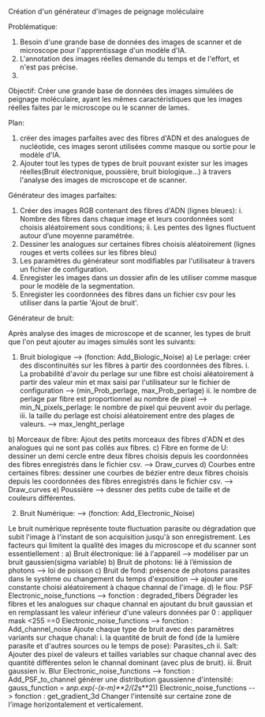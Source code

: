 Création d'un générateur d'images de peignage moléculaire


Problématique: 
1. Besoin d'une grande base de données des images de scanner et de microscope pour l'apprentissage d'un modèle d'IA.
2. L'annotation des images réelles demande du temps et de l'effort, et n'est pas précise.
3. 
Objectif: 
Créer une grande base de données des images simulées de peignage moléculaire, ayant les mêmes caractéristiques que les images réelles faites par le microscope ou le scanner de lames.

Plan:
1. créer des images parfaites avec des fibres d'ADN et des analogues de nucléotide, ces images seront utilisées comme masque ou sortie pour le modèle d'IA.
2. Ajouter tout les types de types de bruit pouvant exister sur les images réelles(Bruit électronique, poussière, bruit biologique...) à travers l'analyse des images de microscope et de scanner.

Générateur des images parfaites:
1. Créer des images RGB contenant des fibres d'ADN (lignes bleues): 
  i.	Nombre des fibres dans chaque image et leurs coordonnées sont choisis aléatoirement sous conditions;
  ii.	Les pentes des lignes fluctuent autour d’une moyenne paramétrée.
2. Dessiner les analogues sur certaines fibres choisis aléatoirement (lignes rouges et verts collées sur les fibres bleu)
3. Les paramètres du générateur sont modifiables par l'utilisateur à travers un fichier de configuration.
4. Enregister les images dans un dossier afin de les utiliser comme masque pour le modèle de la segmentation.
5. Enregister  les coordonnées des fibres dans un fichier csv pour les utiliser dans la partie 'Ajout de bruit'.


Générateur de bruit:

Après analyse des images de microscope et de scanner, les types de bruit que l'on peut ajouter au images simulés sont les suivants:

1. Bruit biologique --> (fonction: Add_Biologic_Noise)
a) Le perlage: créer des discontinuités sur les fibres à partir des coordonnées des fibres.
i.	La probabilité d'avoir du perlage sur une fibre est choisi aléatoirement à partir des valeur min et max saisi par l'utilisateur sur le fichier de configuration -->  (min_Prob_perlage, max_Prob_perlage)
ii.	le nombre de perlage par fibre est proportionnel au nombre de pixel --> min_N_pixels_perlage: le nombre de pixel qui peuvent avoir du perlage.
iii.	la taille du perlage est choisi aléatoirement entre des plages de valeurs. --> max_lenght_perlage

b) Morceaux de fibre: Ajout des petits morceaux des fibres d'ADN et des analogues qui ne sont pas collés aux fibres.
c) Fibre en forme de U: dessiner un demi cercle entre deux fibres choisis depuis les coordonnées des fibres  enregistrés dans le fichier csv. --> Draw_curves
d) Courbes entre certaines fibres: dessiner une courbes de bézier entre deux fibres choisis depuis les coordonnées des fibres  enregistrés dans le fichier csv. --> Draw_curves
e) Poussière --> dessner des petits cube de taille et de couleurs différentes.

2. Bruit Numérique: --> (fonction: Add_Electronic_Noise)

Le bruit numérique représente toute fluctuation parasite ou dégradation que subit l'image à l'instant de son acquisition jusqu'à son enregistrement.
Les facteurs qui limitent la qualité des images du microscope et du scanner sont essentiellement : 
a) Bruit électronique: lié à l'appareil --> modéliser par un bruit gaussien(sigma variable)
b) Bruit de photons: lié à l’émission de photons --> loi de poisson
c)  Bruit de fond:  présence de photons parasites dans le système ou changement du temps d'exposition --> ajouter une constante choisi aléatoirement à chaque channal de l'image.
d) le flou: PSF  
Electronic_noise_functions --> fonction : degraded_fibers
Dégrader les fibres et les analogues sur chaque channal en ajoutant du bruit gaussian et en remplassant les valeur inférieur d'une valeurs données par 0 : appliquer mask <255 ==0
Electronic_noise_functions --> fonction : Add_channel_noise
Ajoute chaque type de bruit avec des paramètres variants sur chaque chanal:
i.	la quantité de bruit de fond (de la lumière parasite et d'autres sources ou le temps de pose):  Parasites_ch
ii.	Salt: Ajouter des pixel de valeurs et tailles variables sur chaque channal avec des quantité différentes selon le channal dominant (avec plus de bruit).
iii.	Bruit gaussien
iv.	Blur 
Electronic_noise_functions --> fonction : Add_PSF_to_channel
générer une distribution gaussienne d'intensité:
gauss_function = a*np.exp(-(x-m)**2/(2*s**2))
Electronic_noise_functions --> fonction : get_gradient_3d
Changer l'intensité sur certaine zone de l'image horizontalement et verticalement.
